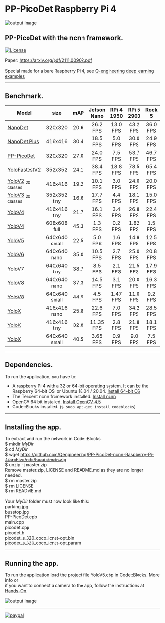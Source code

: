 # PP-PicoDet Raspberry Pi 4
![output image]( https://qengineering.eu/github/ParkPicoDetRPi.jpg)
## PP-PicoDet with the ncnn framework. <br/>
[![License](https://img.shields.io/badge/License-BSD%203--Clause-blue.svg)](https://opensource.org/licenses/BSD-3-Clause)<br/><br/>
Paper: https://arxiv.org/pdf/2111.00902.pdf<br/><br/>
Special made for a bare Raspberry Pi 4, see [Q-engineering deep learning examples](https://qengineering.eu/deep-learning-examples-on-raspberry-32-64-os.html)

------------

## Benchmark.
| Model  | size | mAP | Jetson Nano | RPi 4 1950 | RPi 5 2900 | Rock 5 | 
| ------------- | :-----:  | :-----:  | :-------------:  | :-------------: | :-----: | :-----: |
| [NanoDet](https://github.com/Qengineering/NanoDet-ncnn-Raspberry-Pi-4) | 320x320 | 20.6  |  26.2 FPS | 13.0 FPS | 43.2 FPS |36.0 FPS |
| [NanoDet Plus](https://github.com/Qengineering/NanoDetPlus-ncnn-Raspberry-Pi-4) | 416x416 | 30.4  |  18.5 FPS | 5.0 FPS | 30.0 FPS | 24.9 FPS |
| [PP-PicoDet](https://github.com/Qengineering/PP-PicoDet-ncnn-Raspberry-Pi-4) | 320x320 | 27.0  |  24.0 FPS | 7.5 FPS | 53.7 FPS | 46.7 FPS |
| [YoloFastestV2](https://github.com/Qengineering/YoloFastestV2-ncnn-Raspberry-Pi-4) | 352x352 | 24.1 |  38.4 FPS | 18.8 FPS | 78.5 FPS | 65.4 FPS | 
| [YoloV2](https://github.com/Qengineering/YoloV2-ncnn-Raspberry-Pi-4) <sub>20 classes</sub>| 416x416 | 19.2 |  10.1 FPS | 3.0 FPS | 24.0 FPS | 20.0 FPS | 
| [YoloV3](https://github.com/Qengineering/YoloV3-ncnn-Raspberry-Pi-4) <sub>20 classes</sub>| 352x352 tiny | 16.6 | 17.7 FPS | 4.4 FPS | 18.1 FPS | 15.0 FPS | 
| [YoloV4](https://github.com/Qengineering/YoloV4-ncnn-Raspberry-Pi-4) | 416x416 tiny | 21.7 | 16.1 FPS | 3.4 FPS | 26.8 FPS | 22.4 FPS | 
| [YoloV4](https://github.com/Qengineering/YoloV4-ncnn-Raspberry-Pi-4) | 608x608 full | 45.3 | 1.3 FPS | 0.2 FPS | 1.82 FPS | 1.5 FPS | 
| [YoloV5](https://github.com/Qengineering/YoloV5-ncnn-Raspberry-Pi-4) | 640x640 small | 22.5 | 5.0 FPS | 1.6 FPS | 14.9 FPS | 12.5 FPS | 
| [YoloV6](https://github.com/Qengineering/YoloV6-ncnn-Raspberry-Pi-4) | 640x640 nano | 35.0 | 10.5 FPS | 2.7 FPS | 25.0 FPS | 20.8 FPS | 
| [YoloV7](https://github.com/Qengineering/YoloV5-ncnn-Raspberry-Pi-4) | 640x640 tiny | 38.7 | 8.5 FPS | 2.1 FPS | 21.5 FPS | 17.9 FPS | 
| [YoloV8](https://github.com/Qengineering/YoloV8-ncnn-Raspberry-Pi-4) | 640x640 nano | 37.3 | 14.5 FPS | 3.1 FPS | 20.0 FPS | 16.3 FPS | 
| [YoloV8](https://github.com/Qengineering/YoloV8-ncnn-Raspberry-Pi-4) | 640x640 small | 44.9 | 4.5 FPS | 1.47 FPS | 11.0 FPS | 9.2 FPS | 
| [YoloX](https://github.com/Qengineering/YoloX-ncnn-Raspberry-Pi-4) | 416x416 nano | 25.8 | 22.6 FPS | 7.0 FPS | 34.2 FPS | 28.5 FPS | 
| [YoloX](https://github.com/Qengineering/YoloX-ncnn-Raspberry-Pi-4) | 416x416 tiny | 32.8 | 11.35 FPS | 2.8 FPS | 21.8 FPS | 18.1 FPS | 
| [YoloX](https://github.com/Qengineering/YoloX-ncnn-Raspberry-Pi-4) | 640x640 small | 40.5 | 3.65 FPS | 0.9 FPS | 9.0 FPS | 7.5 FPS | 

------------

## Dependencies.
To run the application, you have to:
- A raspberry Pi 4 with a 32 or 64-bit operating system. It can be the Raspberry 64-bit OS, or Ubuntu 18.04 / 20.04. [Install 64-bit OS](https://qengineering.eu/install-raspberry-64-os.html) <br/>
- The Tencent ncnn framework installed. [Install ncnn](https://qengineering.eu/install-ncnn-on-raspberry-pi-4.html) <br/>
- OpenCV 64 bit installed. [Install OpenCV 4.5](https://qengineering.eu/install-opencv-4.5-on-raspberry-64-os.html) <br/>
- Code::Blocks installed. (```$ sudo apt-get install codeblocks```)

------------

## Installing the app.
To extract and run the network in Code::Blocks <br/>
$ mkdir *MyDir* <br/>
$ cd *MyDir* <br/>
$ wget https://github.com/Qengineering/PP-PicoDet-ncnn-Raspberry-Pi-4/archive/refs/heads/main.zip <br/>
$ unzip -j master.zip <br/>
Remove master.zip, LICENSE and README.md as they are no longer needed. <br/> 
$ rm master.zip <br/>
$ rm LICENSE <br/>
$ rm README.md <br/> <br/>
Your *MyDir* folder must now look like this: <br/> 
parking.jpg <br/>
busstop.jpg <br/>
PP-PicoDet.cpb <br/>
main.cpp <br/>
picodet.cpp <br/>
picodet.h <br/>
picodet_s_320_coco_lcnet-opt.bin <br/>
picodet_s_320_coco_lcnet-opt.param <br/>

------------

## Running the app.
To run the application load the project file YoloV5.cbp in Code::Blocks. More info or<br/> 
if you want to connect a camera to the app, follow the instructions at [Hands-On](https://qengineering.eu/deep-learning-examples-on-raspberry-32-64-os.html#HandsOn).<br/><br/>
![output image]( https://qengineering.eu/github/BusPicoDetRPi.jpg )

------------

[![paypal](https://qengineering.eu/images/TipJarSmall4.png)](https://www.paypal.com/cgi-bin/webscr?cmd=_s-xclick&hosted_button_id=CPZTM5BB3FCYL) 



